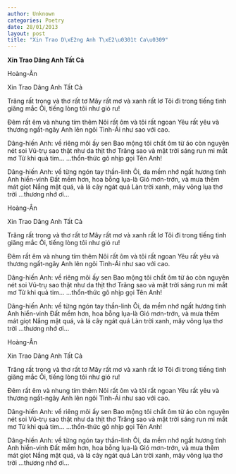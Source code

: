 ```yaml
---
author: Unknown
categories: Poetry
date: 28/01/2013
layout: post
title: "Xin Trao D\xE2ng Anh T\xE2\u0301t Ca\u0309"
---
```


**Xin Trao Dâng Anh Tất Cả**

Hoàng-Ân

Xin Trao Dâng Anh Tất Cả


Trăng rất trong và thơ rất tơ
Mây rất mơ và xanh rất lơ
Tôi đi trong tiếng tình giăng mắc
Ôi, tiếng lòng tôi như gió ru!

Đêm rất êm và nhung tím thêm
Nôi rất ôm và tôi rất ngoan
Yêu rất yêu và thương ngất-ngây
Anh lên ngôi Tình-Ái như sao với cao.

Dâng-hiến Anh: về riêng môi ấy sen
Bao mộng tôi chất ôm từ áo còn nguyên nét soi
Vũ-trụ sao thật như da thịt thơ
Trăng sao và mặt trời sáng run mi mắt mơ
Từ khi quả tim...
...thổn-thức gõ nhịp gọi Tên Anh!

Dâng-hiến Anh: về từng ngón tay thần-linh
Ôi, da mềm nhớ ngất hương tình Anh hiển-vinh
Đất mềm hơn, hoa bỗng lụa-là
Gió mơn-trớn, và mưa thêm mát giọt
Nắng mật quá, và lá cây ngát quá
Làn trời xanh, mây võng lụa thơ trời
...thương nhớ ơi...

Hoàng-Ân

Xin Trao Dâng Anh Tất Cả


Trăng rất trong và thơ rất tơ
Mây rất mơ và xanh rất lơ
Tôi đi trong tiếng tình giăng mắc
Ôi, tiếng lòng tôi như gió ru!

Đêm rất êm và nhung tím thêm
Nôi rất ôm và tôi rất ngoan
Yêu rất yêu và thương ngất-ngây
Anh lên ngôi Tình-Ái như sao với cao.

Dâng-hiến Anh: về riêng môi ấy sen
Bao mộng tôi chất ôm từ áo còn nguyên nét soi
Vũ-trụ sao thật như da thịt thơ
Trăng sao và mặt trời sáng run mi mắt mơ
Từ khi quả tim...
...thổn-thức gõ nhịp gọi Tên Anh!

Dâng-hiến Anh: về từng ngón tay thần-linh
Ôi, da mềm nhớ ngất hương tình Anh hiển-vinh
Đất mềm hơn, hoa bỗng lụa-là
Gió mơn-trớn, và mưa thêm mát giọt
Nắng mật quá, và lá cây ngát quá
Làn trời xanh, mây võng lụa thơ trời
...thương nhớ ơi...

Hoàng-Ân

Xin Trao Dâng Anh Tất Cả


Trăng rất trong và thơ rất tơ
Mây rất mơ và xanh rất lơ
Tôi đi trong tiếng tình giăng mắc
Ôi, tiếng lòng tôi như gió ru!

Đêm rất êm và nhung tím thêm
Nôi rất ôm và tôi rất ngoan
Yêu rất yêu và thương ngất-ngây
Anh lên ngôi Tình-Ái như sao với cao.

Dâng-hiến Anh: về riêng môi ấy sen
Bao mộng tôi chất ôm từ áo còn nguyên nét soi
Vũ-trụ sao thật như da thịt thơ
Trăng sao và mặt trời sáng run mi mắt mơ
Từ khi quả tim...
...thổn-thức gõ nhịp gọi Tên Anh!

Dâng-hiến Anh: về từng ngón tay thần-linh
Ôi, da mềm nhớ ngất hương tình Anh hiển-vinh
Đất mềm hơn, hoa bỗng lụa-là
Gió mơn-trớn, và mưa thêm mát giọt
Nắng mật quá, và lá cây ngát quá
Làn trời xanh, mây võng lụa thơ trời
...thương nhớ ơi...
